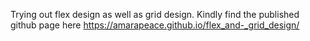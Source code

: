 Trying out flex design as well as grid design.
Kindly find the published github page here https://amarapeace.github.io/flex_and-_grid_design/